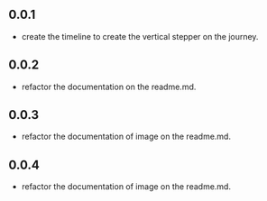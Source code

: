 ## 0.0.1

- create the timeline to create the vertical stepper on the journey.

## 0.0.2

- refactor the documentation on the readme.md.

## 0.0.3

- refactor the documentation of image on the readme.md.

## 0.0.4

- refactor the documentation of image on the readme.md.
